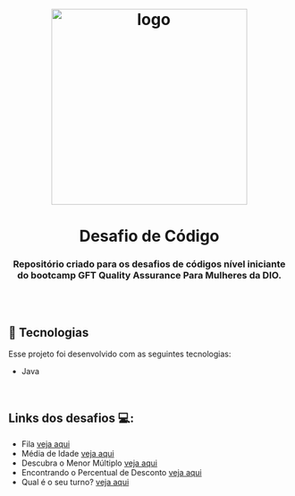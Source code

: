 <h1 align="center">
  <br>
    <img src="https://user-images.githubusercontent.com/93685200/202745493-3abc5c7f-9b1e-4152-9e8c-1d536fa49ca7.png" alt="logo" height="350">
</h1>

<h1 align="center">
  Desafio de Código
</h1>

<h3 align="center"> Repositório criado para os desafios de códigos nível iniciante do bootcamp GFT Quality Assurance Para Mulheres da DIO.</h3>
<br />
<br />

## 🚀 Tecnologias

Esse projeto foi desenvolvido com as seguintes tecnologias:

- Java
<br />

## Links dos desafios 💻:

- Fila [veja aqui](https://github.com/AndMqs/GFT_Quality_Assurance/tree/main/DesafiosJava/src/Fila)
- Média de Idade [veja aqui](https://github.com/AndMqs/GFT_Quality_Assurance/tree/main/DesafiosJava/src/MediaDeIdade)
- Descubra o Menor Múltiplo [veja aqui](https://github.com/AndMqs/GFT_Quality_Assurance/tree/main/DesafiosJava/src/MenorMultiplo)
- Encontrando o Percentual de Desconto [veja aqui](https://github.com/AndMqs/GFT_Quality_Assurance/tree/main/DesafiosJava/src/Percentual)
- Qual é o seu turno? [veja aqui](https://github.com/AndMqs/GFT_Quality_Assurance/tree/main/DesafiosJava/src/QualTurno)
